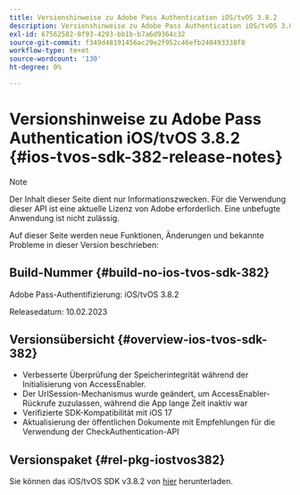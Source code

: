 ```yaml
---
title: Versionshinweise zu Adobe Pass Authentication iOS/tvOS 3.8.2
description: Versionshinweise zu Adobe Pass Authentication iOS/tvOS 3.8.2
exl-id: 67562582-8f93-4293-bb1b-b7a6d9364c32
source-git-commit: f349d48191456ac29e2f952c46efb240493338f8
workflow-type: tm+mt
source-wordcount: '130'
ht-degree: 0%

---
```


# Versionshinweise zu Adobe Pass Authentication iOS/tvOS 3.8.2 {#ios-tvos-sdk-382-release-notes}

>[!NOTE]
>
>Der Inhalt dieser Seite dient nur Informationszwecken. Für die Verwendung dieser API ist eine aktuelle Lizenz von Adobe erforderlich. Eine unbefugte Anwendung ist nicht zulässig.

Auf dieser Seite werden neue Funktionen, Änderungen und bekannte Probleme in dieser Version beschrieben:

## Build-Nummer {#build-no-ios-tvos-sdk-382}

Adobe Pass-Authentifizierung: iOS/tvOS 3.8.2

Releasedatum: 10.02.2023



## Versionsübersicht {#overview-ios-tvos-sdk-382}

* Verbesserte Überprüfung der Speicherintegrität während der Initialisierung von AccessEnabler.
* Der UrlSession-Mechanismus wurde geändert, um AccessEnabler-Rückrufe zuzulassen, während die App lange Zeit inaktiv war
* Verifizierte SDK-Kompatibilität mit iOS 17
* Aktualisierung der öffentlichen Dokumente mit Empfehlungen für die Verwendung der CheckAuthentication-API


## Versionspaket {#rel-pkg-iostvos382}

Sie können das iOS/tvOS SDK v3.8.2 von [hier](https://tve.zendesk.com/hc/en-us/articles/204963209-iOS-tvOS-Native-AccessEnabler-Library) herunterladen.
